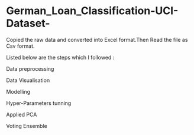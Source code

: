 # German_Loan_Classification-UCI-Dataset-

Copied the raw data and converted into Excel format.Then Read the file as Csv format.

Listed below are the steps which I followed :

Data preprocessing

Data Visualisation

Modelling

Hyper-Parameters tunning

Applied PCA

Voting Ensemble
